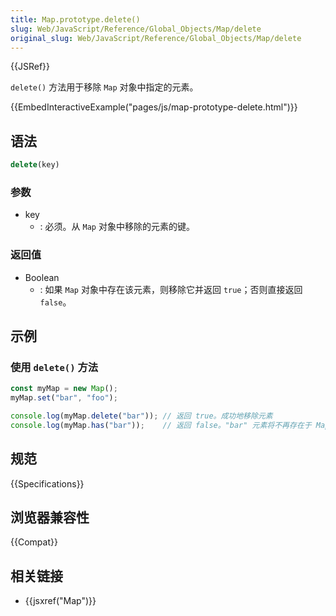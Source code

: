 ```yaml
---
title: Map.prototype.delete()
slug: Web/JavaScript/Reference/Global_Objects/Map/delete
original_slug: Web/JavaScript/Reference/Global_Objects/Map/delete
---
```

{{JSRef}}

`delete()` 方法用于移除 `Map` 对象中指定的元素。

{{EmbedInteractiveExample("pages/js/map-prototype-delete.html")}}

## 语法

```js
delete(key)
```

### 参数

- key
  - : 必须。从 `Map` 对象中移除的元素的键。

### 返回值

- Boolean
  - : 如果 `Map` 对象中存在该元素，则移除它并返回 `true`；否则直接返回 `false`。

## 示例

### 使用 `delete()` 方法

```js
const myMap = new Map();
myMap.set("bar", "foo");

console.log(myMap.delete("bar")); // 返回 true。成功地移除元素
console.log(myMap.has("bar"));    // 返回 false。"bar" 元素将不再存在于 Map 实例中
```

## 规范

{{Specifications}}

## 浏览器兼容性

{{Compat}}

## 相关链接

- {{jsxref("Map")}}
